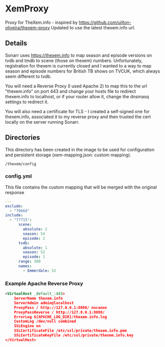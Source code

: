 # XemProxy
Proxy for TheXem.info - inspired by https://github.com/uilton-oliveira/thexem-proxy
Updated to use the latest thexem.info url.

## Details

Sonarr uses https://thexem.info to map season and episode versions on tvdb and tmdb to scene (those on thexem) numbers.
Unfortunately, registration for thexem is currently closed and I wanted to a way to map season and episode numbers for British TB shows on TVCUK, which always seem different to tvdb.

You will need a Reverse Proxy (I used Apache 2) to map this to the url "thexem.info" on port 443 and change your hosts file to redirect thexem.info to localhost, or if your router allow it, change the dnsmasq settings to redirect it.

You will also need a certificate for TLS - I created a self-signed one for thexem.info, associated it to my reverse proxy and then trusted the cert locally on the server running Sonarr.

## Directories
This directory has been created in the image to be used for configuration and persistent storage (xem-mapping.json: custom mapping).
```
/thexem/config
```

### config.yml
This file contains the custom mapping that will be merged with the original response  
```yaml
---
exclude:
  - "70668"
include:
  - "77715":
      scene:
        absolute: 2
        season: 54
        episode: 2
      tvdb:
        absolute: 1
        season: 52
        episode: 1
      range: 300
      names:
        - Emmerdale: 52

```

### Example Apache Reverse Proxy
```xml
<VirtualHost _default_:443>
    ServerName thexem.info
    ServerAdmin admin@localhost
    ProxyPass / http://127.0.0.1:8080/ nocanon
    ProxyPassReverse / http://127.0.0.1:8080/
    ErrorLog ${APACHE_LOG_DIR}/thexem.info.log
    CustomLog /dev/null combined
    SSLEngine on
    SSLCertificateFile /etc/ssl/private/thexem.info.pem
    SSLCertificateKeyFile /etc/ssl/private/thexem.info.key
</VirtualHost>
```

